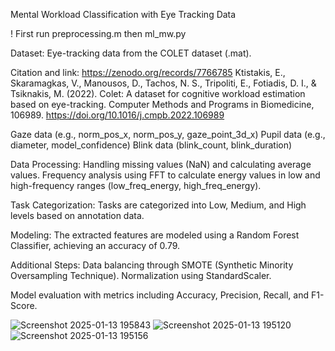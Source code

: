 Mental Workload Classification with Eye Tracking Data

! First run preprocessing.m then ml_mw.py

Dataset: Eye-tracking data from the COLET dataset (.mat).

Citation and link: https://zenodo.org/records/7766785
Ktistakis, E., Skaramagkas, V., Manousos, D., Tachos, N. S., Tripoliti, E., Fotiadis, D. I., & Tsiknakis, M. (2022). Colet: A dataset for cognitive workload estimation based on eye-tracking. Computer Methods and Programs in Biomedicine, 106989. https://doi.org/10.1016/j.cmpb.2022.106989

Gaze data (e.g., norm_pos_x, norm_pos_y, gaze_point_3d_x)
Pupil data (e.g., diameter, model_confidence)
Blink data (blink_count, blink_duration)

Data Processing:
Handling missing values (NaN) and calculating average values.
Frequency analysis using FFT to calculate energy values in low and high-frequency ranges (low_freq_energy, high_freq_energy).

Task Categorization:
Tasks are categorized into Low, Medium, and High levels based on annotation data.

Modeling:
The extracted features are modeled using a Random Forest Classifier, achieving an accuracy of 0.79.

Additional Steps:
Data balancing through SMOTE (Synthetic Minority Oversampling Technique).
Normalization using StandardScaler.

Model evaluation with metrics including Accuracy, Precision, Recall, and F1-Score.

![Screenshot 2025-01-13 195843](https://github.com/user-attachments/assets/2b28dc2e-6bd6-40d4-9070-f007ecee3f42)
![Screenshot 2025-01-13 195120](https://github.com/user-attachments/assets/d37373cc-a1e0-482b-8e65-c473779d7979)
![Screenshot 2025-01-13 195156](https://github.com/user-attachments/assets/6cecfa02-9a26-46f7-97ad-cfbfa26559a3)
